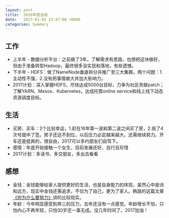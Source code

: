 ```yaml
---
layout: post
title:  2016年度总结
date:   2017-01-01 23:47:00 +0800
categories: Summary
---
```


## 工作

* 上半年 - 数据分析平台：之前做了3年，了解需求有思路，也想把这块做好，但由于准备转型Hadoop，最终很多没实现和落地，有些遗憾。
* 下半年 - HDFS：做了NameNode垂直拆分并推广至三大集群。两个问题：1.主动性不强，2.没有把事情做大并加大影响力。
* 2017计划：深入掌握HDFS，尽快达成5000台目标，力争为社区贡献patch；了解YARN、Mesos、Kubernetes，达成托管online service和线上线下动态资源调度目标。

## 生活

* 买房、买车：2个比较幸运，1.赶在16年第一波和第二波之间买了房，2.摇了4次号就中了签。房子还远不到位，以后压力必定越来越大，还需继续努力。开车还是挺爽的，很自由，2017可以多约朋友们自驾下。
* 感情：年底开始接触一个女生，目前发展还好，且行且珍惜
* 2017计划：多读书、多交朋友，多出去看看

## 感想

* 金钱：金钱能够给家人提供更好的生活，也是自身能力的体现，虽然心中是诗和远方，现实中金钱还需追求，不仅为了自己，更为了家人。韩路的这篇文章[《你为什么要努力》](http://weibo.com/p/1001603916490532339548)讲的比较现实。
* 年龄：今年明显感受到奔三的压力，去年还没有一点感觉。年龄增长不怕，只怕内心不再年轻，只怕30岁还一事无成。没几年时间了，2017加油！
